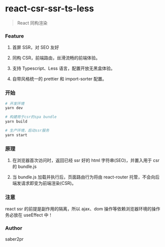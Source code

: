 # react-csr-ssr-ts-less

> React 同构渲染

### Feature

1. 首屏 SSR，对 SEO 友好

2. 同构 CSR，前端路由，丝滑流畅的前端体验。

3. 支持 Typescript、Less 语言，配置开放无黑盒体验。

4. 自带风格统一的 prettier 和 import-sorter 配置。

### 开始

```bash
# 开发环境
yarn dev

# 构建用于csr的spa bundle
yarn build

# 生产环境，启动ssr服务
yarn start
```

### 原理

1. 在浏览器首次访问时，返回已经 ssr 好的 html 字符串(SEO)，并置入用于 csr 的 bundle.js

2. 当 bundle.js 加载并执行后，页面路由行为将由 react-router 托管，不会向后端发请求即变为前端渲染(CSR)。

### 注意

react ssr 的前提是副作用的隔离，所以 ajax、dom 操作等依赖浏览器环境的操作务必放在 useEffect 中！

### Author

saber2pr
